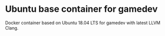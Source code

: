 # Ubuntu base container for gamedev

Docker container based on Ubuntu 18.04 LTS for gamedev with latest LLVM Clang.
